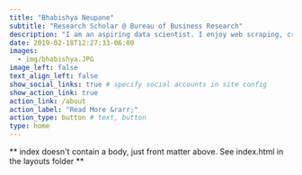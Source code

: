 ```yaml
---
title: "Bhabishya Neupane"
subtitle: "Research Scholar @ Bureau of Business Research"
description: "I am an aspiring data scientist. I enjoy web scraping, creating graphs, and working on a variety of personal data analysis projects. To learn more about me:"
date: 2019-02-18T12:27:33-06:00
images:
  - img/bhabishya.JPG
image_left: false
text_align_left: false
show_social_links: true # specify social accounts in site config
show_action_link: true
action_link: /about
action_label: "Read More &rarr;"
action_type: button # text, button
type: home
---
```


** index doesn't contain a body, just front matter above.
See index.html in the layouts folder **
